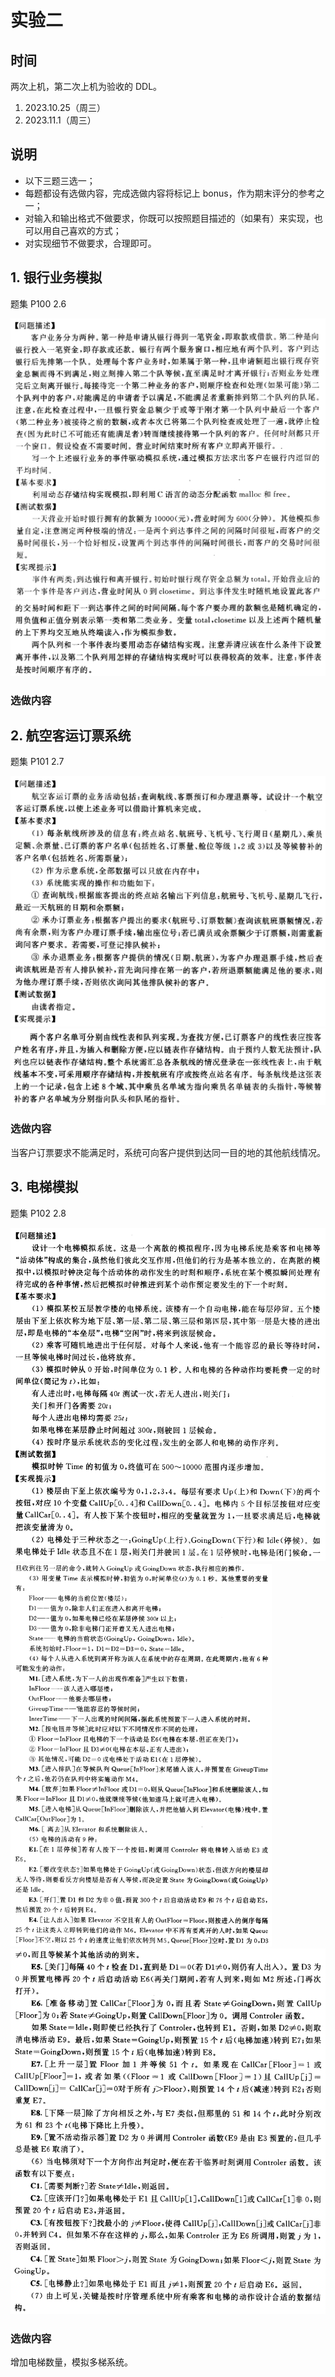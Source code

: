 # 实验二

## 时间

两次上机，第二次上机为验收的 DDL。

1. 2023.10.25（周三）
2. 2023.11.1（周三）

## 说明

- 以下三题三选一；
- 每题都设有选做内容，完成选做内容将标记上 bonus，作为期末评分的参考之一；
- 对输入和输出格式不做要求，你既可以按照题目描述的（如果有）来实现，也可以用自己喜欢的方式；
- 对实现细节不做要求，合理即可。

## 1. 银行业务模拟

题集 P100 2.6

<img src="images/image-20231017231325332.png" alt="image-20231017231325332" style="zoom:60%;" />

<img src="images/image-20231017231342169.png" alt="image-20231017231342169" style="zoom:60%;" />

### 选做内容





## 2. 航空客运订票系统

题集 P101 2.7

<img src="images/image-20231017231411421.png" alt="image-20231017231411421" style="zoom:60%;" />

<img src="images/image-20231017231436168.png" alt="image-20231017231436168" style="zoom:60%;" />

### 选做内容

当客户订票要求不能满足时，系统可向客户提供到达同一目的地的其他航线情况。

## 3. 电梯模拟

题集 P102 2.8

<img src="images/image-20231017231201550.png" alt="image-20231017231201550" style="zoom:60%;" />

<img src="images/image-20231017231048630.png" alt="image-20231017231048630" style="zoom:60%;" />

<img src="images/image-20231017231112109.png" alt="image-20231017231112109" style="zoom:60%;" />

### 选做内容

增加电梯数量，模拟多梯系统。

